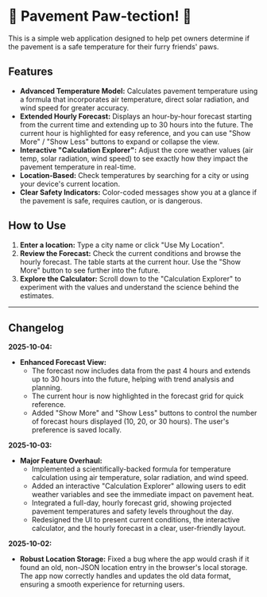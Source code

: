 # 🐾 Pavement Paw-tection! 🐾

This is a simple web application designed to help pet owners determine if the pavement is a safe temperature for their furry friends' paws.

## Features

*   **Advanced Temperature Model:** Calculates pavement temperature using a formula that incorporates air temperature, direct solar radiation, and wind speed for greater accuracy.
*   **Extended Hourly Forecast:** Displays an hour-by-hour forecast starting from the current time and extending up to 30 hours into the future. The current hour is highlighted for easy reference, and you can use "Show More" / "Show Less" buttons to expand or collapse the view.
*   **Interactive "Calculation Explorer":** Adjust the core weather values (air temp, solar radiation, wind speed) to see exactly how they impact the pavement temperature in real-time.
*   **Location-Based:** Check temperatures by searching for a city or using your device's current location.
*   **Clear Safety Indicators:** Color-coded messages show you at a glance if the pavement is safe, requires caution, or is dangerous.

## How to Use

1.  **Enter a location:** Type a city name or click "Use My Location".
2.  **Review the Forecast:** Check the current conditions and browse the hourly forecast. The table starts at the current hour. Use the "Show More" button to see further into the future.
3.  **Explore the Calculator:** Scroll down to the "Calculation Explorer" to experiment with the values and understand the science behind the estimates.

---

## Changelog

**2025-10-04:**
- **Enhanced Forecast View:**
    - The forecast now includes data from the past 4 hours and extends up to 30 hours into the future, helping with trend analysis and planning.
    - The current hour is now highlighted in the forecast grid for quick reference.
    - Added "Show More" and "Show Less" buttons to control the number of forecast hours displayed (10, 20, or 30 hours). The user's preference is saved locally.

**2025-10-03:**
- **Major Feature Overhaul:**
    - Implemented a scientifically-backed formula for temperature calculation using air temperature, solar radiation, and wind speed.
    - Added an interactive "Calculation Explorer" allowing users to edit weather variables and see the immediate impact on pavement heat.
    - Integrated a full-day, hourly forecast grid, showing projected pavement temperatures and safety levels throughout the day.
    - Redesigned the UI to present current conditions, the interactive calculator, and the hourly forecast in a clear, user-friendly layout.

**2025-10-02:**
- **Robust Location Storage:** Fixed a bug where the app would crash if it found an old, non-JSON location entry in the browser's local storage. The app now correctly handles and updates the old data format, ensuring a smooth experience for returning users.